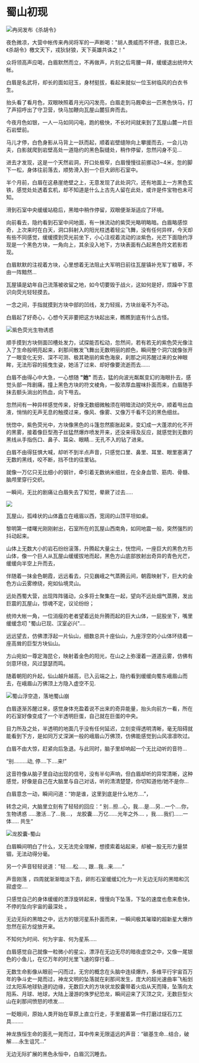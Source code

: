 # 蜀山初现

![冉闵发布《杀胡令》](../.gitbook/assets/123.jpg)

夜色微凉，大营中帐传来冉闵将军的一声断喝："胡人畏威而不怀德，我意已决，《杀胡令》檄文天下，戎狄豺狼，天下英雄共诛之！"

众将领高声应喝，白眉默然而立，不再做声，片刻之后弯腰一拜，缓缓退出统帅大帐。

白眉是名武将，却长的面如冠玉，身材挺拔，看起来就似一位玉树临风的白衣书生。

抬头看了看月色，双眼映照着月光闪闪发亮，白眉走到马厩牵出一匹黑色快马，打了声招呼出了守卫营，快马加鞭向瓦屋山麓狂奔而去。

今夜月色如银，一人一马如同闪电，跑的极快，不长时间就来到了瓦屋山麓一片巨石岩壁前。

马儿才停，白色身影从马背上一跃而起，顺着岩壁缝隙向上攀援而去，一会儿功夫，白影就爬到岩壁高处一道隐约的黑色裂缝处，稍作停留，忽然闪身不见...

进去才发现，这是一个天然岩洞，开口处极窄，白眉慢慢往前挪动3\~4米，忽的脚下一松，身体往前落去，顺势滑入到一个巨大卵形石室中。

半个月前，白眉在这悬崖绝壁之上，无意发现了此处洞穴，还有地面上一方黑色玄铁，感觉处处透着玄机，却不知道是什么上古先人留在此处，或许是件宝物也未可知。

滑到石室中央缓缓站稳后，黑暗中稍作停留，双眼便渐渐适应了环境。

向前看去，隐约看到石室中间地面，有一抹流动的紫荧光略明略暗。白眉略感惊奇，上次来时在白天，洞口斜射入的阳光柱透着轻尘飞舞，没有任何异样，今天却有些不同感觉，缓缓摸到荧光前坐下，小心注视着流动的淡紫色，光芒下面隐约浮现是一个黑色方块，一角向上，其余没入地下，方块表面有凸起黑色符文若影若现。

白眉默默的注视着方块，心里想着无法阻止大军明日前往瓦屋镇补充军丁粮草，不由一阵黯然...

瓦屋镇是幼年自己流落被收留之地，如今切要毁于战火，这如何是好，烦躁中下意识向荧光轻轻摸去。

一念之间，手指就摸到方块中部的凹线，发力轻摇，方块丝毫不为不动。

白眉起了好奇心，心想今天非要把这方块起出来，瞧瞧到底有什么古怪。

![紫色荧光生物诱惑](../.gitbook/assets/maxresdefault.jpeg)

顺手摸到方块侧面凹槽处发力，试探能否松动，忽然间，若有若无的紫色荧光像注入了生命般明亮起来，刹那间散发飞舞出无数明丽的颜色，瞬间整个洞穴就像张开了一眼变化无穷、深不可测、极其艳丽的紫色海泉，刹那之间苏醒过来的女神眼眸，无法形容的摇曳生姿，她活了过来、却好像要流逝而去......

白眉不由得心中大急，一心想随 **"她"** 而去，猛的向波光粼粼变幻的海眼扑去，感觉头部一阵剧痛，撞上黑色方块的符文棱角，一股浓厚血腥味扑面而来，白眉随手抹去额头淌出的热血，向下甩去。

忽然间有一种异样感觉传来，好像无数细微触须在明暗流动的荧光中，顺着甩出血液，悄悄的无声无息的触摸过来，像风、像雾、又像万千看不见的黑色细丝。

恍惚中，紫色荧光中，方块像黑色的斗篷忽然膨胀起来，变幻成一大蓬浓的化不开的黑雾，接着像巨型孢子丝猛然爆炸喷发开来，还没来得及反应，就感觉到无数的黑线从手指伤口、鼻子、耳朵、眼睛... 无孔不入的钻了进来。

白眉不由得狂惧大喊，却听不到半点声音，只感觉口里、鼻里、耳里、眼里塞满了无数的黑线，咬不断，挡不住的往里钻。

就像一万亿只无比细小的钢针，牵引着无数纳米细丝，在全身血管、筋肉、骨髓、脑颅里穿行交织。

一瞬间，无比的剧痛让白眉失去了知觉，晕厥了过去.....

![](../.gitbook/assets/仙山.jpeg)

瓦屋山，孤峰状的山体矗立在峨眉以西，宽阔的山顶平坦如桌。

黎明第一缕曙光刚刚射出，石室所在的瓦屋山西南角，如同地震一般，突然强烈的抖动起来。

山体上无数大小的岩石纷纷滚落，升腾起大量尘土，恍惚间，一座巨大的黑色方形山体，像一个巨人从瓦屋山缓缓拔地而起，黑色方山底部放射出奇异的青色光芒，缓缓向半空上升而去，

伴随着一抹金色朝霞，远远看去，只见巍峨之气蒸腾云间，朝霞映射下，巨大的金色方山云雾缭绕，宛如仙境灵山。

远处西蜀大营，出现阵阵骚动，众多将士聚集在一起，望向不远处烟气蒸腾，发出巨震的瓦屋山，惊魂不定，议论纷纷；

统帅大帐一角，一位消瘦的老者望着远处升腾而起的巨大山体，一屁股坐下，嘴里缓缓念叨 "蜀山已现、汉室必兴"....

远远望去，仿佛漂浮起一片仙山，细数总共十座仙山，九座浮空的小山体环绕着一座高耸的巨型方块仙山。&#x20;

方山宛如一尊定海昆仑，映射着金色的阳光，在山之上弥漫着一道道云雾，仿佛有剑意环绕，风过瑟瑟而鸣。

随着朝阳的升起，仙山越升越高，已入云端之上，隐约看到缓缓向蜀东峨眉山而去，在峨眉山万佛顶上方隐入虚空不见.

![蜀山浮空造，落地蜀山崩                                    ](../.gitbook/assets/1000.jpeg)

白眉逐渐苏醒过来，感觉身体充盈着说不出来的奇异能量，抬头向前方一看，所在的石室好像变成了一个半透明巨蛋，自己就在巨蛋的中央。

目力所及之处，半透明的地面几乎没有任何延迟，立刻变得透明清晰，毫无阻碍就能看到下方，是如同万丈深渊一般的峨眉山万佛顶，仿佛能感觉到山风凛凛吹过。

白眉不由大惊，赶紧向后急退。与此同时，脑子里却响起一个无比动听的音符...

“别.........动,   停....下....来!”

这音符像从脑子里自动出现的信号，没有半句声响，但白眉却听的异常清晰，这种感觉，好像是自己在大脑里与自己对话，听的清清楚楚，你切知道他/她不是你...

白眉意念一动，瞬间问道：“妳是谁，这里到底是什么地方....”，&#x20;

转念之间，大脑里立刻有了轻轻的回应：“ 别...担...心，我....是....另...一个....你，生物诱惑 .....激活...了...我...， 龙胶囊....万亿......光年之外.... ，我.....我们......一体..... 共生“

![ 龙胶囊-蜀山](../.gitbook/assets/1.png)

白眉瞬间明白了什么，又无法完全理解，想摸索着站起来，却被一股无形力量禁锢，无法动得分毫。

另一个声音轻轻说道：”轻.....松.....,  跟...我...来......“

声音刚落 ，四周就渐渐暗淡下去，卵形石室缓缓幻化为一片无边无际的黑暗和沉寂虚空....

只感觉自己的身体缓缓的漂浮旋转起来，慢慢向下坠落，下坠的速度也愈来愈快，不停的坠向宇宙的最深处 。

无边无际的黑暗之中，远方的银河星系扑面而来，一瞬间极其璀璨的超新星大爆炸忽然在前方绽放开来。

不知何为时间、何为宇宙、何为星系.....&#x20;

白眉感觉自己就像一粒微小的星尘，漂浮在无边无尽的暗夜虚空之中，又像一尾银色的小鱼儿，在亿万年的时光里飞速的穿行着...

无数生命影像从眼前一闪而过，无穷的概念在头脑中连续爆炸，多维平行宇宙百万年的争斗史一晃而过，神龙文明的坠落就在刹那间发生，庞大的超光速曲率飞船划过太阳系地球轨道的边缘，无数巨大的方块状龙胶囊带着火焰从天而降，坠落向太阳系、月球、地球，大陆上漫游的侏罗纪恐龙，瞬间迎来了灭顶之灾，无数巨型火山在刹那间愤怒的喷发....&#x20;

一眨眼间，原始人类开始在草原上直立行走，手里握着第一件打磨过燧石刀工具........

神龙族恒生命的面孔一晃而过，耳中传来无限遥远的声音：“碳基生命...结合，破解.....永生诅咒...”

无边无际扩展的黑色永恒中，白眉沉沉睡去。
